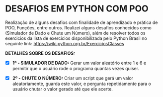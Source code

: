 # DESAFIOS EM PYTHON COM POO
Realização de alguns desafios com finalidade de aprendizado e prática de POO, Funções, entre outros. Realizei alguns desafios conhecidos como (Simulador de Dado e Chute um Número), além de resolver todos os exercicios da lista de exercicios disponibilizada pelo Python Brasil no seguinte link: https://wiki.python.org.br/ExerciciosClasses

**DETALHES SOBRE OS DESAFIOS:**

- [X] **1º - SIMULADOR DE DADO:** 
Gerar um valor aleatório entre 1 e 6 e permitir que o usuário rode o programa quantas vezes quiser.

- [X] **2º - CHUTE O NÚMERO:** 
Criar um script que gerá um valor aleatoriamente, guarda este valor, e pergunta repetidamente para o usuário chutar o valor gerado até que ele acerte.


